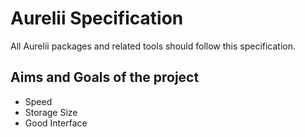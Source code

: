 # Aurelii Specification

All Aurelii packages and related tools should follow this specification. 
 
## Aims and Goals of the project

- Speed
- Storage Size
- Good Interface